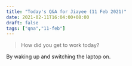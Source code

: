 ```yaml
---
title: "Today's Q&A for Jiayee (11 Feb 2021)"
date: 2021-02-11T16:04:00+08:00
draft: false
tags: ["qna","11-feb"]
---
```

> How did you get to work today?

By waking up and switching the laptop on.

